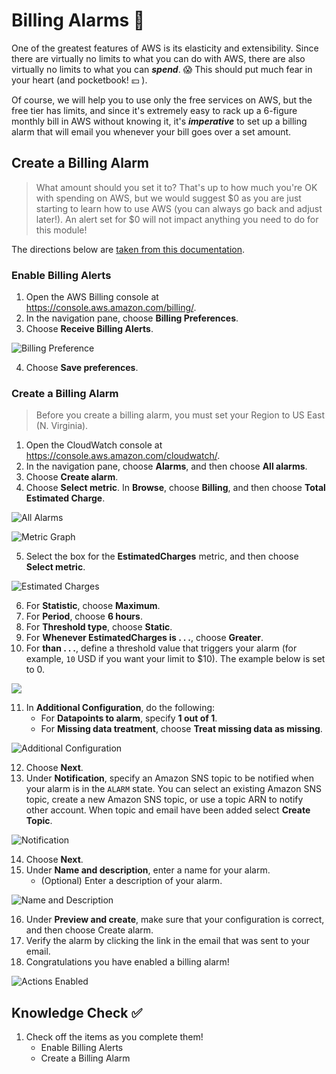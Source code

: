 # Billing Alarms 🚨

One of the greatest features of AWS is its elasticity and extensibility. Since there are virtually no limits to what you can do with AWS, there are also virtually no limits to what you can ***spend***. 😱 This should put much fear in your heart (and pocketbook! 💴 ).

Of course, we will help you to use only the free services on AWS, but the free tier has limits, and since it's extremely easy to rack up a 6-figure monthly bill in AWS without knowing it, it's ***imperative*** to set up a billing alarm that will email you whenever your bill goes over a set amount.

## Create a Billing Alarm

> What amount should you set it to? That's up to how much you're OK with spending on AWS, but we would suggest $0 as you are just starting to learn how to use AWS (you can always go back and adjust later!). An alert set for $0 will not impact anything you need to do for this module!

The directions below are [taken from this documentation](https://docs.aws.amazon.com/AmazonCloudWatch/latest/monitoring/monitor_estimated_charges_with_cloudwatch.html).

### Enable Billing Alerts
1. Open the AWS Billing console at https://console.aws.amazon.com/billing/.
2. In the navigation pane, choose **Billing Preferences**.
3. Choose **Receive Billing Alerts**.

![Billing Preference](./assets/4.BillingPreference.png)

4. Choose **Save preferences**.

### Create a Billing Alarm

> Before you create a billing alarm, you must set your Region to US East (N. Virginia).

1. Open the CloudWatch console at https://console.aws.amazon.com/cloudwatch/.
2. In the navigation pane, choose **Alarms**, and then choose **All alarms**.
3. Choose **Create alarm**.
4. Choose **Select metric**. In **Browse**, choose **Billing**, and then choose **Total Estimated Charge**.

![All Alarms](./assets/4.AllAlarms.png)

![Metric Graph](./assets/4.MetricGraph.png)

5. Select the box for the **EstimatedCharges** metric, and then choose **Select metric**.

![Estimated Charges](./assets/4.Currency.png)

6. For **Statistic**, choose **Maximum**.
7. For **Period**, choose **6 hours**.
8. For **Threshold type**, choose **Static**.
9. For **Whenever EstimatedCharges is . . .**, choose **Greater**.
10. For **than . . .**, define a threshold value that triggers your alarm (for example, `10` USD if you want your limit to $10). The example below is set to 0.

![](./assets/4.Conditions.png)

11. In **Additional Configuration**, do the following:
    - For **Datapoints to alarm**, specify **1 out of 1**.
    - For **Missing data treatment**, choose **Treat missing data as missing**.

![Additional Configuration](./assets/4.AdditionalConfig.png)

12. Choose **Next**.
13. Under **Notification**, specify an Amazon SNS topic to be notified when your alarm is in the `ALARM` state. You can select an existing Amazon SNS topic, create a new Amazon SNS topic, or use a topic ARN to notify other account. When topic and email have been added select **Create Topic**.

![Notification](./assets/4.Notifications.png)

14. Choose **Next**.
15. Under **Name and description**, enter a name for your alarm.
    - (Optional) Enter a description of your alarm.

![Name and Description](./assets/4.Naming.png)

16. Under **Preview and create**, make sure that your configuration is correct, and then choose Create alarm.
17. Verify the alarm by clicking the link in the email that was sent to your email.
18. Congratulations you have enabled a billing alarm!

![Actions Enabled](./assets/4.ActionEnabled.png)

## Knowledge Check ✅

1. Check off the items as you complete them!
    - Enable Billing Alerts
    - Create a Billing Alarm